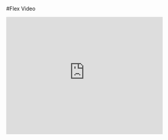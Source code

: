 #Flex Video

<div class="flex-video">
    <iframe width="420" height="315" src="http://www.youtube.com/embed/0_EW8aNgKlA" frameborder="0" allowfullscreen></iframe>
</div>